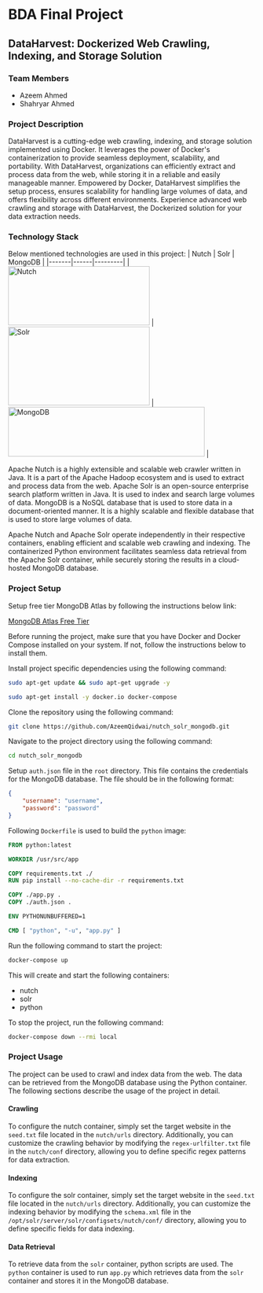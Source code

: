 # BDA Final Project
## DataHarvest: Dockerized Web Crawling, Indexing, and Storage Solution

### Team Members
- Azeem Ahmed
- Shahryar Ahmed

### Project Description
DataHarvest is a cutting-edge web crawling, indexing, and storage solution implemented using Docker. It leverages the power of Docker's containerization to provide seamless deployment, scalability, and portability. With DataHarvest, organizations can efficiently extract and process data from the web, while storing it in a reliable and easily manageable manner. Empowered by Docker, DataHarvest simplifies the setup process, ensures scalability for handling large volumes of data, and offers flexibility across different environments. Experience advanced web crawling and storage with DataHarvest, the Dockerized solution for your data extraction needs.

### Technology Stack
Below mentioned technologies are used in this project:
| Nutch | Solr | MongoDB |
|-------|------|---------|
| <img src=https://svn.apache.org/repos/asf/comdev/project-logos/originals/nutch.svg width="288" height="120" alt="Nutch"/> | <img src=https://svn.apache.org/repos/asf/comdev/project-logos/originals/solr.svg width="288" height="160" alt="Solr"/> | <img src="https://storage-us-gcs.bfldr.com/85s8xk2j3k89b67xr8c7vwmv/v/1069931049/original/MongoDB_ForestGreen.png?Expires=1686073601&KeyName=gcs-bfldr-prod&Signature=Jj6ekJDhgqLy13MhcB_ohikuY78=" width="400" height="101" alt="MongoDB"/> |

Apache Nutch is a highly extensible and scalable web crawler written in Java. It is a part of the Apache Hadoop ecosystem and is used to extract and process data from the web. Apache Solr is an open-source enterprise search platform written in Java. It is used to index and search large volumes of data. MongoDB is a NoSQL database that is used to store data in a document-oriented manner. It is a highly scalable and flexible database that is used to store large volumes of data.

Apache Nutch and Apache Solr operate independently in their respective containers, enabling efficient and scalable web crawling and indexing. The containerized Python environment facilitates seamless data retrieval from the Apache Solr container, while securely storing the results in a cloud-hosted MongoDB database.

### Project Setup
Setup free tier MongoDB Atlas by following the instructions below link:

[MongoDB Atlas Free Tier](https://www.mongodb.com/developer/products/atlas/free-atlas-cluster/)

Before running the project, make sure that you have Docker and Docker Compose installed on your system. If not, follow the instructions below to install them.

Install project specific dependencies using the following command:

```bash
sudo apt-get update && sudo apt-get upgrade -y
```
```bash
sudo apt-get install -y docker.io docker-compose
```
Clone the repository using the following command:
```bash
git clone https://github.com/AzeemQidwai/nutch_solr_mongodb.git
```
Navigate to the project directory using the following command:
```bash
cd nutch_solr_mongodb
```
Setup `auth.json` file in the `root` directory. This file contains the credentials for the MongoDB database. The file should be in the following format:

```json
{
    "username": "username",
    "password": "password"
}
```

Following `Dockerfile` is used to build the `python` image:
```dockerfile
FROM python:latest

WORKDIR /usr/src/app

COPY requirements.txt ./
RUN pip install --no-cache-dir -r requirements.txt

COPY ./app.py .
COPY ./auth.json .

ENV PYTHONUNBUFFERED=1

CMD [ "python", "-u", "app.py" ]
```

Run the following command to start the project:
```bash
docker-compose up
```
This will create and start the following containers:
- nutch
- solr
- python

To stop the project, run the following command:
```bash
docker-compose down --rmi local
```

### Project Usage
The project can be used to crawl and index data from the web. The data can be retrieved from the MongoDB database using the Python container. The following sections describe the usage of the project in detail.

#### Crawling
To configure the nutch container, simply set the target website in the `seed.txt` file located in the `nutch/urls` directory. Additionally, you can customize the crawling behavior by modifying the `regex-urlfilter.txt` file in the `nutch/conf` directory, allowing you to define specific regex patterns for data extraction.

#### Indexing
To configure the solr container, simply set the target website in the `seed.txt` file located in the `nutch/urls` directory. Additionally, you can customize the indexing behavior by modifying the `schema.xml` file in the `/opt/solr/server/solr/configsets/nutch/conf/` directory, allowing you to define specific fields for data indexing.

#### Data Retrieval
To retrieve data from the `solr` container, python scripts are used. The `python` container is used to run `app.py` which retrieves data from the `solr` container and stores it in the MongoDB database.
